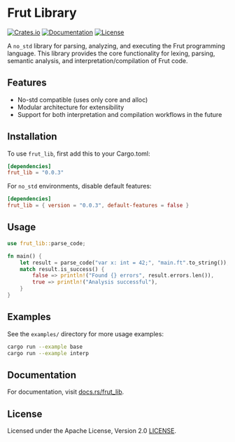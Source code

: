 # Frut Library

[![Crates.io](https://img.shields.io/crates/v/frut_lib.svg)](https://crates.io/crates/frut_lib)
[![Documentation](https://docs.rs/frut_lib/badge.svg)](https://docs.rs/frut_lib)
[![License](https://img.shields.io/badge/license-Apache--2.0-blue.svg)](https://github.com/BenimFurka/frut/blob/main/LICENSE)

A `no_std` library for parsing, analyzing, and executing the Frut programming language.
This library provides the core functionality for lexing, parsing, semantic analysis,
and interpretation/compilation of Frut code.

## Features
- No-std compatible (uses only core and alloc)
- Modular architecture for extensibility
- Support for both interpretation and compilation workflows in the future

## Installation
To use `frut_lib`, first add this to your Cargo.toml:

```toml
[dependencies]
frut_lib = "0.0.3"
```

For `no_std` environments, disable default features:

```toml
[dependencies]
frut_lib = { version = "0.0.3", default-features = false }
```

## Usage
```rust
use frut_lib::parse_code;

fn main() {
    let result = parse_code("var x: int = 42;", "main.ft".to_string());
    match result.is_success() {
        false => println!("Found {} errors", result.errors.len()),
        true => println!("Analysis successful"),
    }
}
```

## Examples
See the `examples/` directory for more usage examples:

```bash
cargo run --example base
cargo run --example interp
```


## Documentation
For documentation, visit [docs.rs/frut_lib](https://docs.rs/frut_lib).

## License
Licensed under the Apache License, Version 2.0 [LICENSE](LICENSE).